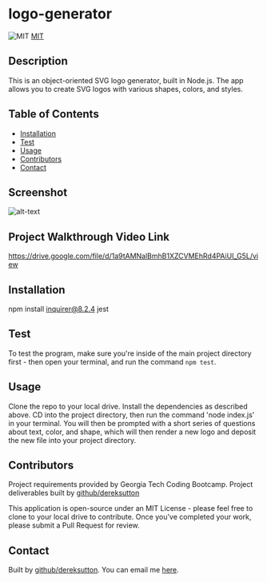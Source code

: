 # logo-generator

![MIT](https://img.shields.io/badge/license/license-MIT-blue.svg)
[MIT](https://opensource.org/licenses/MIT)

## Description
This is an object-oriented SVG logo generator, built in Node.js. The app allows you to create SVG logos with various shapes, colors, and styles.

## Table of Contents
* [Installation](#Installation)
* [Test](#Test)
* [Usage](#Usage)
* [Contributors](#Contributors)
* [Contact](#Contact)

## Screenshot
![alt-text](N/A)

## Project Walkthrough Video Link
https://drive.google.com/file/d/1a9tAMNalBmhB1XZCVMEhRd4PAiUI_G5L/view

## Installation
npm install inquirer@8.2.4 jest

## Test
To test the program, make sure you're inside of the main project directory first - then open your terminal, and run the command `npm test`.

## Usage
Clone the repo to your local drive. Install the dependencies as described above. CD into the project directory, then run the command 'node index.js' in your terminal. You will then be prompted with a short series of questions about text, color, and shape, which will then render a new logo and deposit the new file into your project directory.

## Contributors
Project requirements provided by Georgia Tech Coding Bootcamp.
Project deliverables built by [github/dereksutton](https://github.com/dereksutton)

This application is open-source under an MIT License - please feel free to clone to your local drive to contribute. Once you've completed your work, please submit a Pull Request for review.

## Contact
Built by [github/dereksutton](https://github.com/dereksutton). You can email me [here](mailto:dereksutton86@gmail.com).